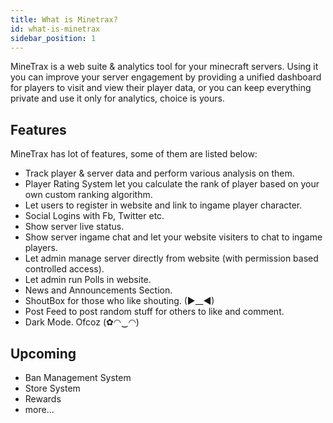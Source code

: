 ```yaml
---
title: What is Minetrax?
id: what-is-minetrax
sidebar_position: 1
---
```


MineTrax is a web suite & analytics tool for your minecraft servers. Using it you can improve your server engagement by providing a unified dashboard for players to visit and view their player data, or you can keep everything private and use it only for analytics, choice is yours.

## Features
MineTrax has lot of features, some of them are listed below:
 - Track player & server data and perform various analysis on them.
 - Player Rating System let you calculate the rank of player based on your own custom ranking algorithm.
 - Let users to register in website and link to ingame player character.
 - Social Logins with Fb, Twitter etc.
 - Show server live status.
 - Show server ingame chat and let your website visiters to chat to ingame players.
 - Let admin manage server directly from website (with permission based controlled access).
 - Let admin run Polls in website.
 - News and Announcements Section.
 - ShoutBox for those who like shouting. (►__◄)
 - Post Feed to post random stuff for others to like and comment.
 - Dark Mode. Ofcoz (✿◠‿◠)

## Upcoming
 - Ban Management System
 - Store System
 - Rewards
 - more...